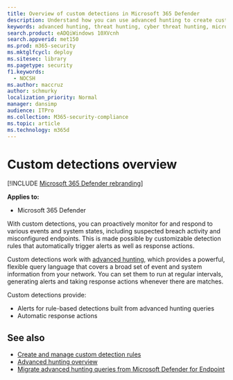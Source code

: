```yaml
---
title: Overview of custom detections in Microsoft 365 Defender
description: Understand how you can use advanced hunting to create custom detections and generate alerts
keywords: advanced hunting, threat hunting, cyber threat hunting, microsoft threat protection, microsoft 365, mtp, m365, search, query, telemetry, custom detections, schema, kusto, microsoft 365, Microsoft Threat Protection
search.product: eADQiWindows 10XVcnh
search.appverid: met150
ms.prod: m365-security
ms.mktglfcycl: deploy
ms.sitesec: library
ms.pagetype: security
f1.keywords: 
  - NOCSH
ms.author: maccruz
author: schmurky
localization_priority: Normal
manager: dansimp
audience: ITPro
ms.collection: M365-security-compliance
ms.topic: article
ms.technology: m365d
---
```


# Custom detections overview

[!INCLUDE [Microsoft 365 Defender rebranding](../includes/microsoft-defender.md)]


**Applies to:**
- Microsoft 365 Defender

With custom detections, you can proactively monitor for and respond to various events and system states, including suspected breach activity and misconfigured endpoints. This is made possible by customizable detection rules that automatically trigger alerts as well as response actions.

Custom detections work with [advanced hunting](advanced-hunting-overview.md), which provides a powerful, flexible query language that covers a broad set of event and system information from your network. You can set them to run at regular intervals, generating alerts and taking response actions whenever there are matches.

Custom detections provide:
- Alerts for rule-based detections built from advanced hunting queries
- Automatic response actions

## See also
- [Create and manage custom detection rules](custom-detection-rules.md)
- [Advanced hunting overview](advanced-hunting-overview.md)
- [Migrate advanced hunting queries from Microsoft Defender for Endpoint](advanced-hunting-migrate-from-mde.md)
